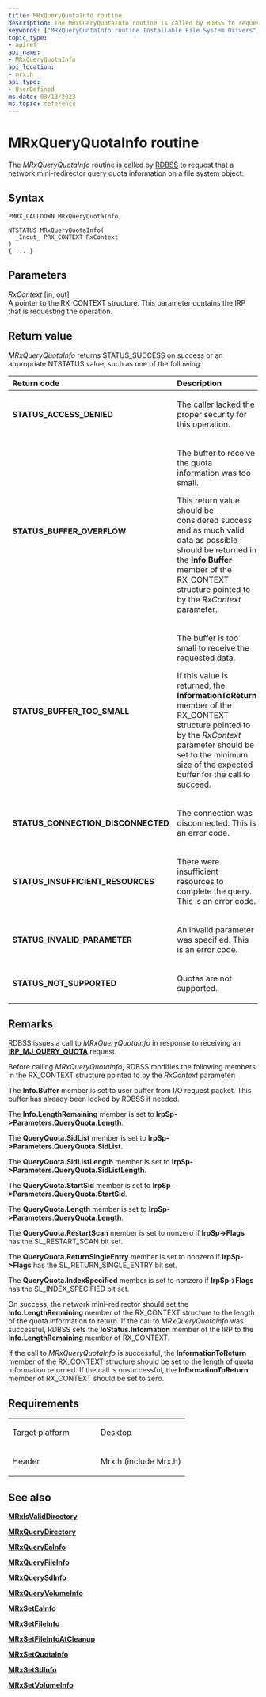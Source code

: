 ```yaml
---
title: MRxQueryQuotaInfo routine
description: The MRxQueryQuotaInfo routine is called by RDBSS to request that a network mini-redirector query quota information on a file system object.
keywords: ["MRxQueryQuotaInfo routine Installable File System Drivers", "PMRX_CALLDOWN"]
topic_type:
- apiref
api_name:
- MRxQueryQuotaInfo
api_location:
- mrx.h
api_type:
- UserDefined
ms.date: 03/13/2023
ms.topic: reference
---
```


# MRxQueryQuotaInfo routine


The *MRxQueryQuotaInfo* routine is called by [RDBSS](./the-rdbss-driver-and-library.md) to request that a network mini-redirector query quota information on a file system object.

## Syntax

```ManagedCPlusPlus
PMRX_CALLDOWN MRxQueryQuotaInfo;

NTSTATUS MRxQueryQuotaInfo(
  _Inout_ PRX_CONTEXT RxContext
)
{ ... }
```

## Parameters

*RxContext* \[in, out\]  
A pointer to the RX\_CONTEXT structure. This parameter contains the IRP that is requesting the operation.

## Return value

*MRxQueryQuotaInfo* returns STATUS\_SUCCESS on success or an appropriate NTSTATUS value, such as one of the following:

<table>
<colgroup>
<col width="50%" />
<col width="50%" />
</colgroup>
<thead>
<tr class="header">
<th align="left">Return code</th>
<th align="left">Description</th>
</tr>
</thead>
<tbody>
<tr class="odd">
<td align="left"><strong>STATUS_ACCESS_DENIED</strong></td>
<td align="left"><p>The caller lacked the proper security for this operation.</p></td>
</tr>
<tr class="even">
<td align="left"><strong>STATUS_BUFFER_OVERFLOW</strong></td>
<td align="left"><p>The buffer to receive the quota information was too small.</p>
<p>This return value should be considered success and as much valid data as possible should be returned in the <strong>Info.Buffer</strong> member of the RX_CONTEXT structure pointed to by the <em>RxContext</em> parameter.</p></td>
</tr>
<tr class="odd">
<td align="left"><strong>STATUS_BUFFER_TOO_SMALL</strong></td>
<td align="left"><p>The buffer is too small to receive the requested data.</p>
<p>If this value is returned, the <strong>InformationToReturn</strong> member of the RX_CONTEXT structure pointed to by the <em>RxContext</em> parameter should be set to the minimum size of the expected buffer for the call to succeed.</p></td>
</tr>
<tr class="even">
<td align="left"><strong>STATUS_CONNECTION_DISCONNECTED</strong></td>
<td align="left"><p>The connection was disconnected. This is an error code.</p></td>
</tr>
<tr class="odd">
<td align="left"><strong>STATUS_INSUFFICIENT_RESOURCES</strong></td>
<td align="left"><p>There were insufficient resources to complete the query. This is an error code.</p></td>
</tr>
<tr class="even">
<td align="left"><strong>STATUS_INVALID_PARAMETER</strong></td>
<td align="left"><p>An invalid parameter was specified. This is an error code.</p></td>
</tr>
<tr class="odd">
<td align="left"><strong>STATUS_NOT_SUPPORTED</strong></td>
<td align="left"><p>Quotas are not supported.</p></td>
</tr>
</tbody>
</table>

 

## Remarks

RDBSS issues a call to *MRxQueryQuotaInfo* in response to receiving an [**IRP\_MJ\_QUERY\_QUOTA**](irp-mj-query-quota.md) request.

Before calling *MRxQueryQuotaInfo*, RDBSS modifies the following members in the RX\_CONTEXT structure pointed to by the *RxContext* parameter:

The **Info.Buffer** member is set to user buffer from I/O request packet. This buffer has already been locked by RDBSS if needed.

The **Info.LengthRemaining** member is set to **IrpSp-&gt;Parameters.QueryQuota.Length**.

The **QueryQuota.SidList** member is set to **IrpSp-&gt;Parameters.QueryQuota.SidList**.

The **QueryQuota.SidListLength** member is set to **IrpSp-&gt;Parameters.QueryQuota.SidListLength**.

The **QueryQuota.StartSid** member is set to **IrpSp-&gt;Parameters.QueryQuota.StartSid**.

The **QueryQuota.Length** member is set to **IrpSp-&gt;Parameters.QueryQuota.Length**.

The **QueryQuota.RestartScan** member is set to nonzero if **IrpSp-&gt;Flags** has the SL\_RESTART\_SCAN bit set.

The **QueryQuota.ReturnSingleEntry** member is set to nonzero if **IrpSp-&gt;Flags** has the SL\_RETURN\_SINGLE\_ENTRY bit set.

The **QueryQuota.IndexSpecified** member is set to nonzero if **IrpSp-&gt;Flags** has the SL\_INDEX\_SPECIFIED bit set.

On success, the network mini-redirector should set the **Info.LengthRemaining** member of the RX\_CONTEXT structure to the length of the quota information to return. If the call to *MRxQueryQuotaInfo* was successful, RDBSS sets the **IoStatus.Information** member of the IRP to the **Info.LengthRemaining** member of RX\_CONTEXT.

If the call to *MRxQueryQuotaInfo* is successful, the **InformationToReturn** member of the RX\_CONTEXT structure should be set to the length of quota information returned. If the call is unsuccessful, the **InformationToReturn** member of RX\_CONTEXT should be set to zero.

## Requirements

<table>
<colgroup>
<col width="50%" />
<col width="50%" />
</colgroup>
<tbody>
<tr class="odd">
<td align="left"><p>Target platform</p></td>
<td align="left">Desktop</td>
</tr>
<tr class="even">
<td align="left"><p>Header</p></td>
<td align="left">Mrx.h (include Mrx.h)</td>
</tr>
</tbody>
</table>

## See also


[**MRxIsValidDirectory**](/windows-hardware/drivers/ddi/mrx/nc-mrx-pmrx_chkdir_calldown)

[**MRxQueryDirectory**](mrxquerydirectory.md)

[**MRxQueryEaInfo**](mrxqueryeainfo.md)

[**MRxQueryFileInfo**](mrxqueryfileinfo.md)

[**MRxQuerySdInfo**](mrxquerysdinfo.md)

[**MRxQueryVolumeInfo**](mrxqueryvolumeinfo.md)

[**MRxSetEaInfo**](mrxseteainfo.md)

[**MRxSetFileInfo**](mrxsetfileinfo.md)

[**MRxSetFileInfoAtCleanup**](mrxsetfileinfoatcleanup.md)

[**MRxSetQuotaInfo**](mrxsetquotainfo.md)

[**MRxSetSdInfo**](mrxsetsdinfo.md)

[**MRxSetVolumeInfo**](mrxsetvolumeinfo.md)

 


